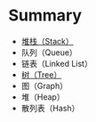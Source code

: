 # Summary


* [堆栈（Stack）](stack.md)
* 队列（Queue）
* 链表（Linked List）
* [树（Tree）](tree/index.md)
* 图（Graph）
* 堆（Heap）
* 散列表（Hash）
